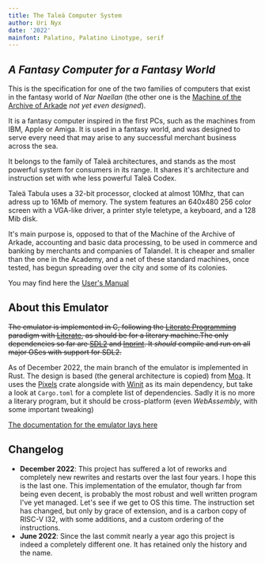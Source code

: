 ```yaml
---
title: The Taleä Computer System
author: Uri Nyx
date: '2022'
mainfont: Palatino, Palatino Linotype, serif
---
```


## *A Fantasy Computer for a Fantasy World*

This is the specification for one of the two families of computers that exist in the fantasy world of *Nar Naellan* (the other one is the [Machine of the Archive of Arkade](about:blank) *not yet even designed*).

It is a fantasy computer inspired in the first PCs, such as the machines from IBM, Apple or Amiga. It is
used in a fantasy world, and was designed to serve every need that may arise
to any successful merchant business across the sea.

It belongs to the family of Taleä architectures, and stands as the most powerful system
for consumers in its range. It shares it's architecture and instruction set with whe less
powerful Taleä Codex.

Taleä Tabula uses a 32-bit processor, clocked at almost 10Mhz, that can adress up to 16Mb of memory. The
system features an 640x480 256 color screen with a VGA-like driver, a printer style teletype, a keyboard, and a
128 Mib disk.

It's main purpose is, opposed to that of the Machine of the Archive of Arkade, accounting and basic data processing, to be used in commerce and banking by merchants and companies of Talandel. It is cheaper and smaller than the one in the Academy, and a net of these standard machines, once tested, has begun spreading over the city and some of its colonies.

You may find here the [User's Manual](doc/manual/index.md)

## About this Emulator

~~The emulator is implemented in C, following the [Literate Programming](https://en.wikipedia.org/wiki/Literate_programming) paradigm with [Literate](https://zyedidia.github.io/literate/index.html), as should be for a literary machine.The only dependencies so far are [SDL2](https://www.libsdl.org/download-2.0.php) and [Inprint](https://github.com/driedfruit/SDL_inprint). It *should* compile and run on all major OSes with support for SDL2.~~

As of December 2022, the main branch of the emulator is implemented in Rust. The design is based (the general architecture is copied) from [Moa](https://www.github.com/transistorfet/moa). It uses the [Pixels](https://github.com/parasyte/pixels) crate alongside with [Winit](https://github.com/rust-windowing/winit) as its main dependency, but take a look at `Cargo.toml` for a complete list of dependencies. Sadly it is no more a literary program, but it should be cross-platform (even *WebAssembly*, with some important tweaking)

[The documentation for the emulator lays here](about:blank)

## Changelog

+ **December 2022**: This project has suffered a lot of reworks and completely new rewrites and restarts over the last four years. I hope this is the last one. This implementation of the emulator, though far from being even decent, is probably the most robust and well written program I've yet managed. Let's see if we get to OS this time. The instruction set has changed, but only by grace of extension, and is a carbon copy of RISC-V I32, with some additions, and a custom ordering of the instructions.
+ **June 2022**: Since the last commit nearly a year ago this project is indeed a completely different one. It has retained only the history and the name.
  
